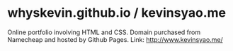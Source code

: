 # whyskevin.github.io / kevinsyao.me

Online portfolio involving HTML and CSS.
Domain purchased from Namecheap and hosted by Github Pages.
Link: http://www.kevinsyao.me/
